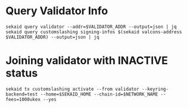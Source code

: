 # Query Validator Info

```
sekaid query validator --addr=$VALIDATOR_ADDR --output=json | jq
sekaid query customslashing signing-infos $(sekaid valcons-address $VALIDATOR_ADDR) --output=json | jq
```


# Joining validator with INACTIVE status

```
sekaid tx customslashing activate --from validator --keyring-backend=test --home=$SEKAID_HOME --chain-id=$NETWORK_NAME --fees=1000ukex --yes
```


